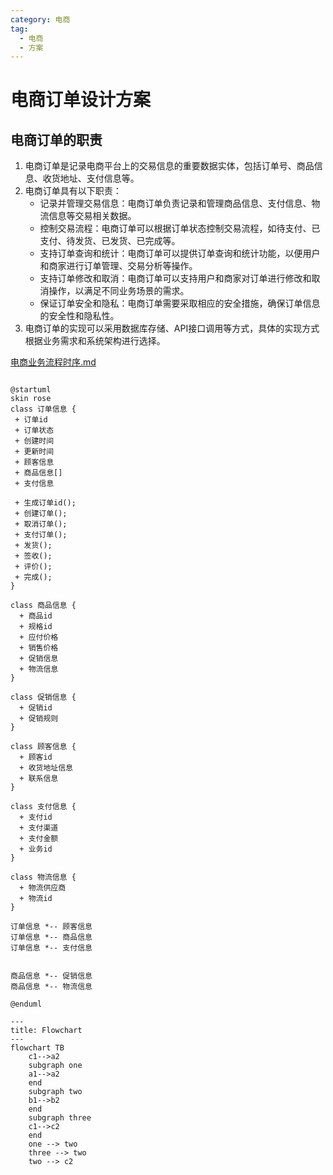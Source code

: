 ```yaml
---
category: 电商
tag:
  - 电商
  - 方案
---
```


# 电商订单设计方案

## 电商订单的职责

1. 电商订单是记录电商平台上的交易信息的重要数据实体，包括订单号、商品信息、收货地址、支付信息等。
2. 电商订单具有以下职责：
   - 记录并管理交易信息：电商订单负责记录和管理商品信息、支付信息、物流信息等交易相关数据。
   - 控制交易流程：电商订单可以根据订单状态控制交易流程，如待支付、已支付、待发货、已发货、已完成等。
   - 支持订单查询和统计：电商订单可以提供订单查询和统计功能，以便用户和商家进行订单管理、交易分析等操作。
   - 支持订单修改和取消：电商订单可以支持用户和商家对订单进行修改和取消操作，以满足不同业务场景的需求。
   - 保证订单安全和隐私：电商订单需要采取相应的安全措施，确保订单信息的安全性和隐私性。
3. 电商订单的实现可以采用数据库存储、API接口调用等方式，具体的实现方式根据业务需求和系统架构进行选择。

[电商业务流程时序.md](%E7%94%B5%E5%95%86%E4%B8%9A%E5%8A%A1%E6%B5%81%E7%A8%8B%E6%97%B6%E5%BA%8F.md)
```plantuml

@startuml
skin rose
class 订单信息 {
 + 订单id
 + 订单状态
 + 创建时间
 + 更新时间
 + 顾客信息
 + 商品信息[]
 + 支付信息
 
 + 生成订单id();
 + 创建订单();
 + 取消订单();
 + 支付订单();
 + 发货();
 + 签收();
 + 评价();
 + 完成();
}

class 商品信息 {
  + 商品id
  + 规格id
  + 应付价格
  + 销售价格
  + 促销信息
  + 物流信息
}

class 促销信息 {
  + 促销id
  + 促销规则
}

class 顾客信息 {
  + 顾客id
  + 收货地址信息
  + 联系信息
}

class 支付信息 {
  + 支付id
  + 支付渠道
  + 支付金额
  + 业务id
}

class 物流信息 {
  + 物流供应商
  + 物流id
}

订单信息 *-- 顾客信息
订单信息 *-- 商品信息
订单信息 *-- 支付信息


商品信息 *-- 促销信息
商品信息 *-- 物流信息

@enduml

```

```mermaid
---
title: Flowchart
---
flowchart TB
    c1-->a2
    subgraph one
    a1-->a2
    end
    subgraph two
    b1-->b2
    end
    subgraph three
    c1-->c2
    end
    one --> two
    three --> two
    two --> c2
```

